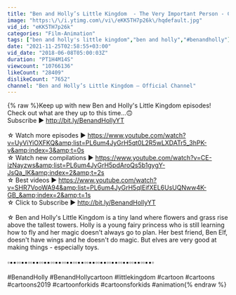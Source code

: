 ```yaml
---
title: "Ben and Holly’s Little Kingdom  - The Very Important Person - Compilation - HD Cartoons for Kids"
image: "https:\/\/i.ytimg.com\/vi\/eKK5TH7p26k\/hqdefault.jpg"
vid_id: "eKK5TH7p26k"
categories: "Film-Animation"
tags: ["ben and holly's little kingdom","ben and holly","#benandholly"]
date: "2021-11-25T02:58:55+03:00"
vid_date: "2018-06-08T05:00:03Z"
duration: "PT1H4M14S"
viewcount: "10766136"
likeCount: "28409"
dislikeCount: "7652"
channel: "Ben and Holly’s Little Kingdom – Official Channel"
---
```

{% raw %}Keep up with new Ben and Holly's Little Kingdom episodes! Check out what are they up to this time...🙃<br />Subscribe ▶️ <a rel="nofollow" target="blank" href="http://bit.ly/BenandHollyYT">http://bit.ly/BenandHollyYT</a><br /><br />☆ Watch more episodes ▶️ <a rel="nofollow" target="blank" href="https://www.youtube.com/watch?v=UyViYiOXFKQ&amp;list=PL6um4JyGrH5qt0L2R5wLXDATr5_3hPK-v&amp;index=3&amp;t=0s">https://www.youtube.com/watch?v=UyViYiOXFKQ&amp;list=PL6um4JyGrH5qt0L2R5wLXDATr5_3hPK-v&amp;index=3&amp;t=0s</a><br />☆ Watch new compilations ▶️ <a rel="nofollow" target="blank" href="https://www.youtube.com/watch?v=CE-izNayzws&amp;list=PL6um4JyGrH5pdAroQs5b1gygY-JsQa_IK&amp;index=2&amp;t=2s">https://www.youtube.com/watch?v=CE-izNayzws&amp;list=PL6um4JyGrH5pdAroQs5b1gygY-JsQa_IK&amp;index=2&amp;t=2s</a><br />☆ Best videos ▶️ <a rel="nofollow" target="blank" href="https://www.youtube.com/watch?v=SHR7VooWA94&amp;list=PL6um4JyGrH5qIEifXEL6UsUQNww4K-GB_&amp;index=2&amp;t=1s">https://www.youtube.com/watch?v=SHR7VooWA94&amp;list=PL6um4JyGrH5qIEifXEL6UsUQNww4K-GB_&amp;index=2&amp;t=1s</a><br />☆ Click to Subscribe ▶️ <a rel="nofollow" target="blank" href="http://bit.ly/BenandHollyYT">http://bit.ly/BenandHollyYT</a><br /><br />☆ Ben and Holly's Little Kingdom is a tiny land where flowers and grass rise above the tallest towers. Holly is a young fairy princess who is still learning how to fly and her magic doesn't always go to plan. Her best friend, Ben Elf, doesn't have wings and he doesn't do magic. But elves are very good at making things - especially toys. <br /><br />▫️▪️▪️▫️▫️▪️▪️▫️▫️▪️▪️▫️▫️▪️▪️▫️▫️▪️▪️▫️▫️▪️▪️▫️▫️▪️▪️▫️▫️▪️▪️▫️▫️▪️▪️▫️▫️▪️▪️▫️▫️▪️▪️▫️▫️▪️▪️▫️▫️▪️▪️▫️<br /><br />#BenandHolly #BenandHollycartoon #littlekingdom #cartoon #cartoons #cartoons2019 #cartoonforkids #cartoonsforkids #animation{% endraw %}
